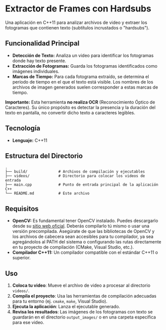 # Extractor de Frames con Hardsubs

Una aplicación en C++11 para analizar archivos de video y extraer los fotogramas que contienen texto (subtítulos incrustados o "hardsubs").

## Funcionalidad Principal

- **Detección de Texto:** Analiza un video para identificar los fotogramas donde hay texto presente.
- **Extracción de Fotogramas:** Guarda los fotogramas identificados como imágenes individuales.
- **Marcas de Tiempo:** Para cada fotograma extraído, se determina el período de tiempo en el que el texto está visible. Los nombres de los archivos de imagen generados suelen corresponder a estas marcas de tiempo.

**Importante:** Esta herramienta **no realiza OCR** (Reconocimiento Óptico de Caracteres). Su único propósito es detectar la presencia y la duración del texto en pantalla, no convertir dicho texto a caracteres legibles.

## Tecnología

- **Lenguaje:** C++11

## Estructura del Directorio

```
.
├── build/              # Archivos de compilación y ejecutables
├── videos/             # Directorio para colocar los videos de entrada
├── main.cpp            # Punto de entrada principal de la aplicación C++
└── README.md           # Este archivo
```

## Requisitos

*   **OpenCV:** Es fundamental tener OpenCV instalado. Puedes descargarlo desde su [sitio web oficial](https://opencv.org/releases/). Deberás compilarlo tú mismo o usar una versión precompilada. Asegúrate de que las bibliotecas de OpenCV y los archivos de cabecera sean accesibles para tu compilador, ya sea agregándolos al PATH del sistema o configurando las rutas directamente en tu proyecto de compilación (CMake, Visual Studio, etc.).
*   **Compilador C++11:** Un compilador compatible con el estándar C++11 o superior.

## Uso

1.  **Coloca tu video**: Mueve el archivo de video a procesar al directorio `videos/`.
2.  **Compila el proyecto**: Usa las herramientas de compilación adecuadas para tu entorno (ej. `cmake`, `make`, Visual Studio).
3.  **Ejecuta la aplicación**: Lanza el ejecutable generado.
4.  **Revisa los resultados**: Las imágenes de los fotogramas con texto se guardarán en el directorio `output_images/` o en una carpeta específica para ese video.